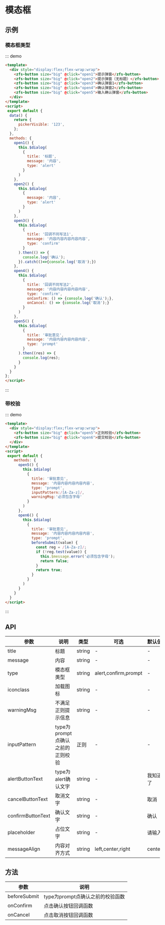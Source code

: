<!--
 * @Author: 李韬
 * @Date: 2022-08-25 15:42:55
 * @LastEditors: 李韬
 * @LastEditTime: 2022-11-09 09:00:39
-->
# 模态框
## 示例
### 模态框类型
::: demo
```html
<template>
  <div style="display:flex;flex-wrap:wrap">
    <zfs-button size="big" @click="open1">提示弹窗</zfs-button>
    <zfs-button size="big" @click="open2">提示弹窗（无标题）</zfs-button>
    <zfs-button size="big" @click="open3">确认弹窗1</zfs-button>
    <zfs-button size="big" @click="open4">确认弹窗2</zfs-button>
    <zfs-button size="big" @click="open5">输入确认弹窗</zfs-button>
  </div>
</template>
<script>
 export default {
  data() {
    return {
      pickerVisible: '123',
    };
  },
  methods: {
    open1() {
      this.$dialog(
        {
          title: '标题',
          message: '内容',
          type: 'alert'
        }
      )
    },
    open2() {
      this.$dialog(
        {
          message: '内容',
          type: 'alert'
        }
      )
    },
    open3() {
      this.$dialog(
        {
          title: '回调不同写法1',
          message: '内容内容内容内容内容',
          type: 'confirm'
        }
      ).then(() => {
        console.log('确认');
      }).catch(()=>{console.log('取消');})
    },
    open4() {
      this.$dialog(
        {
          title: '回调不同写法2',
          message: '内容内容内容内容内容',
          type: 'confirm',
          onConfirm: () => {console.log('确认');},
          onCancel: () => {console.log('取消');}
        }
      )
    },
    open5() {
      this.$dialog(
        {
          title: '审批意见',
          message: '内容内容内容内容内容',
          type: 'prompt'
        }
      ).then((res) => {
        console.log(res);
      }
    }
  }
};
</script>
```
:::


### 带校验

::: demo
```html
<template>
  <div style="display:flex;flex-wrap:wrap">
    <zfs-button size="big" @click="open5">正则校验</zfs-button>
    <zfs-button size="big" @click="open6">提交校验</zfs-button>
  </div>
</template>
<script>
 export default {
    methods: {
      open5() {
        this.$dialog(
          {
            title: '审批意见',
            message: '内容内容内容内容内容',
            type: 'prompt',
            inputPattern:/[A-Za-z]/,
            warningMsg:'必须包含字母'
          }
        )
      },
      open6() {
        this.$dialog(
          {
            title: '审批意见',
            message: '内容内容内容内容内容',
            type: 'prompt',
            beforeSubmit(value) {
              const reg = /[A-Za-z]/;
              if (!reg.test(value)) {
                this.$message.error('必须包含字母');
                return false;
              }
              return true;
            }
          }
        )
      }
    }
  }
</script>
```
:::
## API
|参数 | 说明 | 类型 |可选| 默认值 |
| ---- | ---- | ---- | ---- | ---- |
|title|标题|string|-  |-   |
|message|内容|string|-|-|
|type|模态框类型|string|alert,confirm,prompt|-|
|iconclass|加载图标|string|-|-|
|warningMsg|不满足正则提示信息|string|-|-|
|inputPattern|type为prompt点确认之前的正则校验|正则|-|-|
|alertButtonText|type为alert确认文字|string|-|我知道了|
|cancelButtonText|取消文字|string|-|取消|
|confirmButtonText|确认文字|string|-|确认|
|placeholder|占位文字|string|-|请输入|
|messageAlign|内容对齐方式|string|left,center,right|center|

## 方法
|参数 | 说明 |
| ---- | ---- |
|beforeSubmit|type为prompt点确认之前的校验函数|
|onConfirm|点击确认按钮回调函数|
|onCancel|点击取消按钮回调函数|